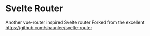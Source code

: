 # Svelte Router

Another vue-router inspired Svelte router
Forked from the excellent https://github.com/shaunlee/svelte-router

